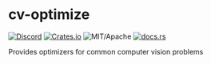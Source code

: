 # cv-optimize

[![Discord][dci]][dcl] [![Crates.io][ci]][cl] ![MIT/Apache][li] [![docs.rs][di]][dl]

[ci]: https://img.shields.io/crates/v/cv-optimize.svg
[cl]: https://crates.io/crates/cv-optimize/

[li]: https://img.shields.io/badge/License-MIT-yellow.svg

[di]: https://docs.rs/cv-optimize/badge.svg
[dl]: https://docs.rs/cv-optimize/

[dci]: https://img.shields.io/discord/550706294311485440.svg?logo=discord&colorB=7289DA
[dcl]: https://discord.gg/d32jaam

Provides optimizers for common computer vision problems
